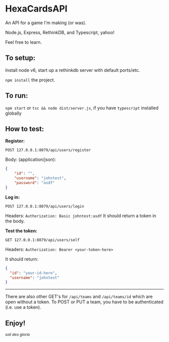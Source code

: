 # HexaCardsAPI

An API for a game I'm making (or was).

Node.js, Express, RethinkDB, and Typescript, yahoo!

Feel free to learn.

## To setup:

Install node v6, start up a rethinkdb server with default ports/etc.

`npm install` the project.

## To run:

`npm start` or `tsc && node dist/server.js`, if you have `typescript` installed globally

## How to test:

**Register:**

`POST 127.0.0.1:8079/api/users/register`

Body: (application/json):
```json
{
	"id": "",
	"username": "johntest",
	"password": "asdf"
}
```

**Log in:**

`POST 127.0.0.1:8079/api/users/login`

Headers: `Authorization: Basic johntest:asdf`
It should return a token in the body.

**Test the token:**

`GET 127.0.0.1:8079/api/users/self`

Headers: `Authorization: Bearer <your-token-here>`

It should return:
```json
{
  "id": "your-id-here",
  "username": "johntest"
}
```

---

There are also other GET's for `/api/teams` and `/api/teams/id` which are open without a
token. To POST or PUT a team, you have to be authenticated (i.e. use a token).

## Enjoy!

*<sup>soli deo gloria</sup>*
